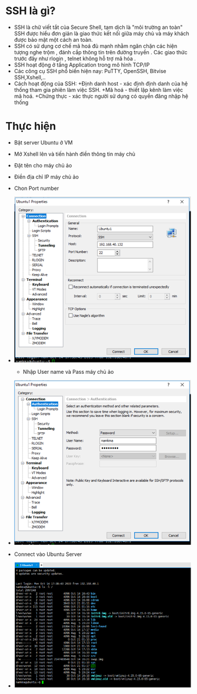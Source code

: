 ﻿


# SSH là gì?
- SSH là chữ viết tắt của Secure Shell, tạm dịch là "môi trường an toàn" SSH được hiểu đơn giản là giao thức kết nối giữa máy chủ và máy khách được bảo mật một cách an toàn.
- SSH có sử dụng cơ chế mã hoá đủ mạnh nhằm ngăn chặn các hiện tượng nghe trộm , đánh cắp thông tin trên đường truyền . Các giao thức trước đây như rlogin , telnet không hỗ trợ mã hóa .
- SSH hoạt động ở tầng Application trong mô hình TCP/IP
- Các công cụ SSH phổ biến hiện nay: PuTTY, OpenSSH, Bitvise SSH,Xshell,..
- Cách hoạt động của SSH:
  +Định danh host - xác định định danh của hệ thống tham gia phiên làm việc SSH.
  +Mã hoá - thiết lập kênh làm việc mã hoá.
  +Chứng thực - xác thực người sử dụng có quyền đăng nhập hệ thống

# Thực hiện
- Bật server Ubuntu ở VM

- Mở Xshell lên và tiến hành điền thông tin máy chủ
 + Đặt tên cho máy chủ ảo
 
 + Điền địa chỉ IP máy chủ ảo
 
 + Chon Port number

- ![]( /image/ssh1_2.PNG )

  + Nhập User name và Pass máy chủ ảo

- ![]( /image/sshpass_2.PNG)

- Connect vào Ubuntu Server

- ![]( /image/sshubuntu.PNG)




